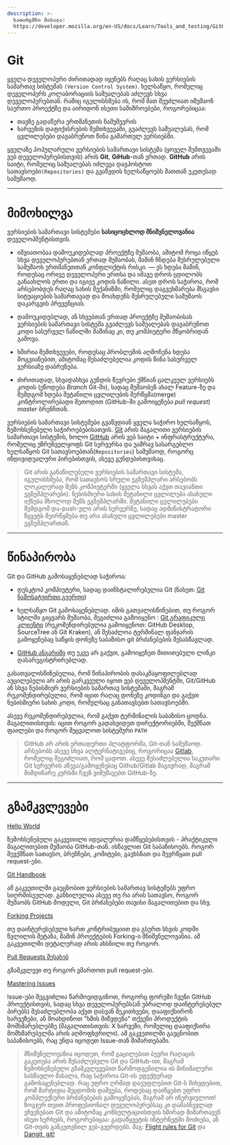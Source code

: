 ```yaml
---
description: >-
  სათარგმნი მასალა:
  https://developer.mozilla.org/en-US/docs/Learn/Tools_and_testing/GitHub
---
```


# Git


ყველა დეველოპერი ძირითადად იყენებს რაღაც სახის ვერსიების სამართავ სისტემას `(Version Control System)`. ხელსაწყო, რომელიც დეველოპერს კოლაბორაციის საშუალებას აძლევს სხვა დეველოპერებთან. რაშიც იგულისხმება ის, რომ მათ შეუძლიათ იმუშაონ საერთო პროექტზე და აირიდონ ისეთი საშიშროებები, როგორებიცაა:

* თავზე გადაწერა ერთმანეთის ნამუშევრის
* ხარვეზის დაფიქისრების შემთხვევაში, გვაძლევს საშუალებას, რომ ცვლილებები დავაბრუნოთ წინა გამართულ ვერსიებში.

ყველაზე პოპულარული ვერსიების სამართავი სისტემა (ყოველ შემთვევაში ვებ დეველოპერებისთვის) არის **Git**, **GiHub**-თან ერთად. **GitHub** არის საიტი, რომელიც საშუალებას იძლევა დავჰოსტოთ სათავსოები`(Repositories)` და გვაწვდის ხელსაწყოებს მათთან უკეთესად სამუშაოდ.

---

# მიმოხილვა

ვერსიების სამართავი სისტემები **სასიცოცხლოდ მნიშვნელოვანია** დეველოპმენტისთვის.

* იშვიათობაა დამოუკიდებლად პროექტზე მუშაობა, ამიტომ როცა იწყებ სხვა დეველოპერებთან ერთად მუშაობას, მაშინ ჩნდება შესრულებული სამუშაოს ერთმანეთთან კონფლიქტის რისკი. — ეს ხდება მაშინ, როდესაც ორივე დეველოპერი ერთსა და იმავე დროს ცდილობს განაახლოს ერთი და იგივე კოდის ნაწილი. ასეთ დროს საჭიროა, რომ არსებობდეს რაღაც სახის მექანიზმი, რომელიც დაგვეხმარება მსგავსი სიტუაციების სამართავად და მოახდენს შესრულებული სამუშაოს დაკარგვის პრევენციას.

* დამოუკიდებლად, ან სხვებთან ერთად პროექტზე მუშაობისას  ვერსიების სამართავი სისტემა გვაძლევს საშუალებას დავაბრუნოთ კოდი სასურველ ნაწილში მაშინაც კი, თუ კომპიუტერი მწყობრიდან გამოვა.

* ხშირია შემთხვევები, როდესაც პრობლემის აღმოჩენა ხდება მოგვიანებით, ამიტომაც შესაძლებელია კოდის წინა სასურველ ვერსიაზე დაბრუნება.

* ძირითადად, სხვადასხვა გუნდის წევრები ქმნიან ცალკეულ ვერსიებს კოდის (ეწოდება *Branch* Git-ში), სადაც მუშაობენ ახალ Feature-ზე და შემდგომ ხდება შეტანილი ცვლილების შერწყმა(merge) კონტროლირებადი მეთოდით (GitHub-ში გამოიყენება *pull request*) *master* ბრენჩთან.



ვერსიების სამართავი სისტემები გვაწვდიან ყველა საჭირო ხელსაწყოს, ზემოხსენებული საჭიროებებისათვის. [Git](https://git-scm.com/) არის მაგალითი ვერსიების სამართავი სისტემის, ხოლო [GitHub](https://github.com) არის ვებ საიტი + ინფრასტრუქტურა, რომელიც უზრუნველყოფს Git სერვერსა და უამრავ სასარგებლო ხელსაწყოს Git სათავსოებთან(`Repositories`) სამუშაოდ, როგორც ინდივიდუალური პირებისთვის, ასევე გუნდებისთვისაც.

> Git არის განაწილებული ვერსიების სამართავი სისტემა, იგულისხმება, რომ სათავსოს სრული ეგზემპლარი  არსებობს ლოკალურად შენს კომპიუტერში (ყველა სხვას აქვთ თავიანთი ეგზემპლარები). ნებისმიერი სახის შეტანილი ცვლილება ასახული იქნება მხოლოდ შენს ეგზემპლარში. შეტანილი ცვლილებები შემდგომ და-push-ული არის სერვერზე, სადაც ადმინისტრატორი წყვეტს შეირწყმება თუ არა ასახული ცვლილებები master ეგზემპლართან.

---

# წინაპირობა

Git და GitHub გამოსაყენებლად საჭიროა:

* დესკტოპ კომპიუტერი, სადაც დაინსტალირებულია Git (ნახეთ: [Git ჩამოსატვირთი გვერდი](https://git-scm.com/downloads))

* ხელსაწყო Git გამოსაყენებლად. იმის გათვალისწინებით, თუ როგორ სტილში გიყვარს მუშაობა, შეგიძლია გამოიყენო : [Git გრაფიკული კლიენტი](https://git-scm.com/downloads/guis/) (რეკომენდირებულია გამოიყენოთ: GitHub Desktop, SourceTree ან Git Kraken), ან შესაძლოა ტერმინალ ფანჯარის გამოყენებაც საწყის დონეზე საბაზისო git ბრძანებების შესასწავლად.

* [GitHub ანგარიში](https://github.com/join) თუ უკვე არ გაქვთ, გამოიყენეთ მითითებული ლინკი დასარეგისტრირებლად.

გასათვალისწინებელია, რომ წინაპირობის დასაკმაყოფილებლად აუცილებელი არ არის გარკვეული იყოთ ვებ დეველოპმენტში, Git/GitHub ან სხვა ნებისმიერ ვერსიების სამართავ სისტემაში, მაგრამ რეკომენდირებულია, რომ იცით რაღაც დონეზე კოდინგი და გაქვთ ნებისმიერი სახის კოდი, რომელსაც განათავსებთ სათავსოებში.

ასევე რეკომენდირებულია, რომ გაქვთ ტერმინალის საბაზისო ცოდნა. მაგალითისთვის: იცით როგორ გადახვიდეთ დირექტორიებში, შექმნათ ფაილები და როგორ შეცვალოთ სისტემური `PATH`

>GitHub არ არის ერთადერთი პლატფორმა, Git-თან სამუშაოდ. არსებობს ასევე სხვა ალტერნატივებიც, როგორიცაა [Gitlab](https://gitlab.com), რომელიც შეგიძლიათ, რომ ცადოთ. ასევე შესაძლებელია საკუთარი Git სერვერის აწევა/გამოყენებაც Github/Gitlab მაგივრად, მაგრამ მიმდინარე კურსში ჩვენ ვიმუშავებთ GitHub-ზე.

---

# გზამკვლევები


[Hello World](https://LinkHere.LinkHere)

ზემოხსენებული გაკვეთილი იდეალურია დამწყებებისთვის - პრაქტიკული მაგალითებით მუშაობა GitHub-თან. ისწავლით Git საბაზისოებს. როგორ შევქმნათ სათავსო, ბრენჩები, კომიტები, გავხსნათ და შევრწყათ pull request-ები.

[Git Handbook](https://LinkHere.LinkHere)

ამ გაკვეთილში გაეცნობით ვერსიების სამართავ სისტემებს უფრო სიღრმისეულად. განხილულია ასევე თუ რა არის სათავსო, როგორ მუშაობს GitHub მოდელი, Git ბრძანებები თავისი მაგალითებით და სხვ.

[Forking Projects](https://LinkHere.LinkHere)

თუ დაინტერესებული ხართ კონტრიბუციით და გსურთ სხვის კოდში წვლილის შეტანა, მაშინ პროექტების Forking-ი მნიშვნელოვანია. ამ გაკვეთილში დეტალურად არის ახსნილი თუ როგორ.


[Pull Requests შესახებ](https://LinkHere.LinkHere)

გზამკვლევი თუ როგორ ვმართოთ pull request-ები. 

[Mastering Issues](https://LinkHere.LinkHere)

Issue-ები შეგვიძლია წარმოვიდგინოთ, როგორც ფორუმი ჩვენი GitHub პროექტისთვის, სადაც სხვა დეველოპერებს(ან უბრალოდ დაინტერესებულ პირებს) შესაძლებლობა აქვთ დასვან შეკითხვები, დააფიქსირონ ხარვეზები, ან მოახდინოთ "ხმის მიწვდენა" თქვენი პროდუქტის მომხმარებლებზე (მაგალითისთვის: X ხარვეზი, რომელიც დააფიქსირა მომხმარებელმა არის აღმოფხვრილი). ამ გაკვეთილში გაეცნობით საბაზისოებს, რაც უნდა იცოდეთ Issue-თან მიმართებაში.

> მნიშვნელოვანია იცოდეთ, რომ გაცილებით ბევრი რაღაცის გაკეთება არის შესაძლებელი Git და GitHub-ით, მაგრამ ზემოხსენებული გზამკვლევებით წარმოდგენილია ის მინიმალური სასწავლო მასალა, რაც საჭიროა Git-ის ეფექტურად გამოსაყენებლად. რაც უფრო ღრმად დაეუფლებით Git-ს მიხვდებით, რომ მარტივია შეცდომის დაშვება, როდესაც დაიწყებთ უფრო კომპლექსური ბრძანებების გამოყენებას, მაგრამ არ ინერვიულოთ!  ზოგჯერ თვით პროფესიონალ დეველოპერებსაც კი დამაბნევლად ეჩვენებათ Git და ამიტომაც კონსულტაციისთვის ხშირად მიმართავენ ისეთ ხერხებს, როგორებიცაა: გადაწყვეტის ინტერნეტში მოძიება, ან Git-თვის განკუთვნილ ვებ-გვერდებს. მაგ: [Flight rules for Git](https://github.com/k88hudson/git-flight-rules) და [Dangit, git!](https://dangitgit.com/)